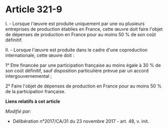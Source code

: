# Article 321-9

I. - Lorsque l'œuvre est produite uniquement par une ou plusieurs entreprises de production établies en France, cette œuvre
doit faire l'objet de dépenses de production en France pour au moins 50 % de son coût définitif.

II. - Lorsque l'œuvre est produite dans le cadre d'une coproduction internationale, cette œuvre doit :

1° Etre financée par une participation française au moins égale à 30 % de son coût définitif, sauf disposition particulière
prévue par un accord intergouvernemental ;

2° Faire l'objet de dépenses de production en France pour au moins 50 % de la participation française.

**Liens relatifs à cet article**

_Modifié par_:

  - Délibération n°2017/CA/31 du 23 novembre 2017 - art. 48, v. init.
